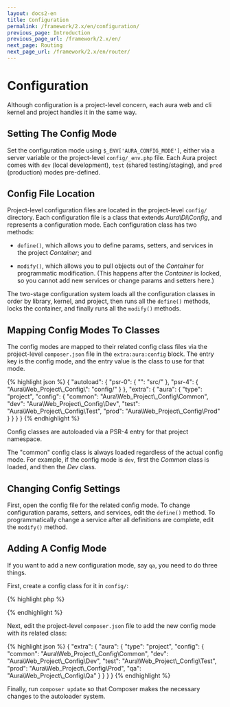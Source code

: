 ```yaml
---
layout: docs2-en
title: Configuration
permalink: /framework/2.x/en/configuration/
previous_page: Introduction
previous_page_url: /framework/2.x/en/
next_page: Routing
next_page_url: /framework/2.x/en/router/
---
```


# Configuration

Although configuration is a project-level concern, each aura web and cli kernel and project handles it in the same way.

## Setting The Config Mode

Set the configuration mode using `$_ENV['AURA_CONFIG_MODE']`, either via a server variable or the project-level `config/_env.php` file. Each Aura project comes with `dev` (local development), `test` (shared testing/staging), and `prod` (production) modes pre-defined.

## Config File Location

Project-level configuration files are located in the project-level `config/` directory. Each configuration file is a class that extends _Aura\\Di\\Config_, and represents a configuration mode. Each configuration class has two methods:

- `define()`, which allows you to define params, setters, and services in the project _Container_; and

- `modify()`, which allows you to pull objects out of the _Container_ for programmatic modification. (This happens after the _Container_ is locked, so you cannot add new services or change params and setters here.)

The two-stage configuration system loads all the configuration classes in order by library, kernel, and project, then runs all the `define()` methods, locks the container, and finally runs all the `modify()` methods.

## Mapping Config Modes To Classes

The config modes are mapped to their related config class files via the project-level `composer.json` file in the `extra:aura:config` block. The entry key is the config mode, and the entry value is the class to use for that mode.

{% highlight json %}
{
    "autoload": {
        "psr-0": {
            "": "src/"
        },
        "psr-4": {
            "Aura\\Web_Project\\_Config\\": "config/"
        }
    },
    "extra": {
        "aura": {
            "type": "project",
            "config": {
                "common": "Aura\\Web_Project\\_Config\\Common",
                "dev": "Aura\\Web_Project\\_Config\\Dev",
                "test": "Aura\\Web_Project\\_Config\\Test",
                "prod": "Aura\\Web_Project\\_Config\\Prod"
            }
        }
    }
}
{% endhighlight %}

Config classes are autoloaded via a PSR-4 entry for that project namespace.

The "common" config class is always loaded regardless of the actual
config mode.  For example, if the config mode is `dev`, first the
_Common_ class is loaded, and then the _Dev_ class.


## Changing Config Settings

First, open the config file for the related config mode. To change
configuration params, setters, and services, edit the `define()` method.
To programmatically change a service after all definitions are complete,
edit the `modify()` method.

## Adding A Config Mode

If you want to add a new configuration mode, say `qa`, you need to do three things.

First, create a config class for it in `config/`:

{% highlight php %}
<?php
namespace Aura\Web_Project\_Config;

use Aura\Di\Config;
use Aura\Di\Container;

class Qa extends Config
{
    public function define(Container $di)
    {
        // define params, setters, and services here
    }

    public function modify(Container $di)
    {
        // modify existing services here
    }
}
?>
{% endhighlight %}

Next, edit the project-level `composer.json` file to add the new config
mode with its related class:

{% highlight json %}
{
    "extra": {
        "aura": {
            "type": "project",
            "config": {
                "common": "Aura\\Web_Project\\_Config\\Common",
                "dev": "Aura\\Web_Project\\_Config\\Dev",
                "test": "Aura\\Web_Project\\_Config\\Test",
                "prod": "Aura\\Web_Project\\_Config\\Prod",
                "qa": "Aura\\Web_Project\\_Config\\Qa"
            }
        }
    }
}
{% endhighlight %}

Finally, run `composer update` so that Composer makes the necessary changes
to the autoloader system.
